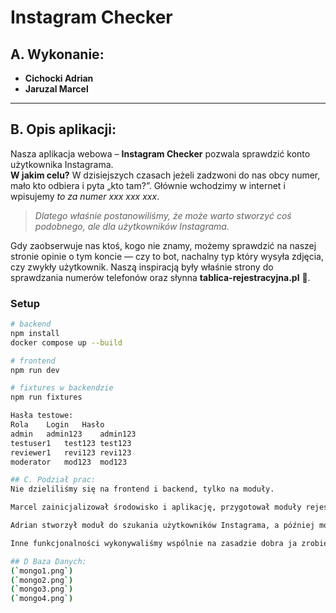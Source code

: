 # Instagram Checker

## A. Wykonanie:
- **Cichocki Adrian**
- **Jaruzal Marcel**

---

## B. Opis aplikacji:

Nasza aplikacja webowa – **Instagram Checker** pozwala sprawdzić konto użytkownika Instagrama.  
**W jakim celu?** W dzisiejszych czasach jeżeli zadzwoni do nas obcy numer, mało kto odbiera i pyta „kto tam?”. Głównie wchodzimy w internet i wpisujemy _to za numer xxx xxx xxx_.

> _Dlatego właśnie postanowiliśmy, że może warto stworzyć coś podobnego, ale dla użytkowników Instagrama._

Gdy zaobserwuje nas ktoś, kogo nie znamy, możemy sprawdzić na naszej stronie opinie o tym koncie — czy to bot, nachalny typ który wysyła zdjęcia, czy zwykły użytkownik. Naszą inspiracją były właśnie strony do sprawdzania numerów telefonów oraz słynna **tablica-rejestracyjna.pl** 🚗.

### Setup

```bash
# backend
npm install
docker compose up --build

# frontend
npm run dev

# fixtures w backendzie
npm run fixtures

Hasła testowe:
Rola	Login	Hasło
admin	admin123	admin123
testuser1	test123	test123
reviewer1	revi123	revi123
moderator	mod123	mod123

## C. Podział prac:
Nie dzieliliśmy się na frontend i backend, tylko na moduły.

Marcel zainicjalizował środowisko i aplikację, przygotował moduły rejestracji i logowania, usprawnił je.

Adrian stworzył moduł do szukania użytkowników Instagrama, a później moduły oceniania i komentarzy.

Inne funkcjonalności wykonywaliśmy wspólnie na zasadzie dobra ja zrobie to, a ty zrobisz tamto ;)

## D Baza Danych:
(`mongo1.png`)
(`mongo2.png`)
(`mongo3.png`)
(`mongo4.png`)
